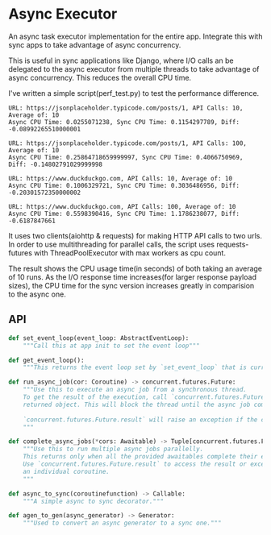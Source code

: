 # Async Executor
An async task executor implementation for the entire app.
Integrate this with sync apps to take advantage of async concurrency.

This is useful in sync applications like Django,
where I/O calls an be delegated to the async executor 
from multiple threads to take advantage of async concurrency.
This reduces the overall CPU time.

I've written a simple script(perf_test.py) to test the performance difference. 
```
URL: https://jsonplaceholder.typicode.com/posts/1, API Calls: 10, Average of: 10
Async CPU Time: 0.0255071238, Sync CPU Time: 0.1154297789, Diff: -0.08992265510000001

URL: https://jsonplaceholder.typicode.com/posts/1, API Calls: 100, Average of: 10
Async CPU Time: 0.25864718659999997, Sync CPU Time: 0.4066750969, Diff: -0.14802791029999998

URL: https://www.duckduckgo.com, API Calls: 10, Average of: 10
Async CPU Time: 0.1006329721, Sync CPU Time: 0.3036486956, Diff: -0.20301572350000002

URL: https://www.duckduckgo.com, API Calls: 100, Average of: 10
Async CPU Time: 0.5598390416, Sync CPU Time: 1.1786238077, Diff: -0.6187847661
```

It uses two clients(aiohttp & requests) for making HTTP API calls to two urls.
In order to use multithreading for parallel calls, the script uses requests-futures with
ThreadPoolExecutor with max workers as cpu count.

The result shows the CPU usage time(in seconds) of both taking an average of 10 runs.
As the I/O response time increases(for larger response payload sizes), the CPU time for the sync version increases greatly
in comparision to the async one.

## API
```python
def set_event_loop(event_loop: AbstractEventLoop):
    """Call this at app init to set the event loop"""

def get_event_loop():
    """This returns the event loop set by `set_event_loop` that is currently being used by the executor."""

def run_async_job(cor: Coroutine) -> concurrent.futures.Future:
    """Use this to execute an async job from a synchronous thread.
    To get the result of the execution, call `concurrent.futures.Future.result` on the
    returned object. This will block the thread until the async job completes.
    
    `concurrent.futures.Future.result` will raise an exception if the coroutine raises one.
    """

def complete_async_jobs(*cors: Awaitable) -> Tuple[concurrent.futures.Future, ...]:
    """Use this to run multiple async jobs parallelly. 
    This returns only when all the provided awaitables complete their execution.
    Use `concurrent.futures.Future.result` to access the result or exception of 
    an individual coroutine.
    """

def async_to_sync(coroutinefunction) -> Callable:
    """A simple async to sync decorator."""

def agen_to_gen(async_generator) -> Generator:
    """Used to convert an async generator to a sync one."""
```
